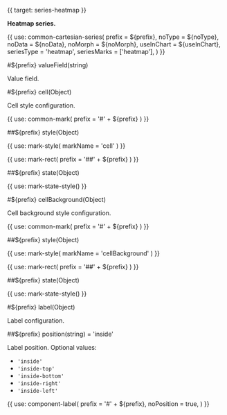 {{ target: series-heatmap }}

<!-- IHeatmapSeriesSpec -->

**Heatmap series.**

{{ use: common-cartesian-series(
  prefix = ${prefix},
  noType = ${noType},
  noData = ${noData},
  noMorph = ${noMorph},
  useInChart = ${useInChart},
  seriesType = 'heatmap',
  seriesMarks = ['heatmap'],
) }}

#${prefix} valueField(string)

Value field.

#${prefix} cell(Object)

Cell style configuration.

{{ use: common-mark(
  prefix = '#' + ${prefix}
) }}

##${prefix} style(Object)

{{ use: mark-style(
  markName = 'cell'
) }}

{{ use: mark-rect(
  prefix = '##' + ${prefix}
) }}

##${prefix} state(Object)

{{ use: mark-state-style() }}

#${prefix} cellBackground(Object)

Cell background style configuration.

{{ use: common-mark(
  prefix = '#' + ${prefix}
) }}

##${prefix} style(Object)

{{ use: mark-style(
  markName = 'cellBackground'
) }}

{{ use: mark-rect(
  prefix = '##' + ${prefix}
) }}

##${prefix} state(Object)

{{ use: mark-state-style() }}

#${prefix} label(Object)

Label configuration.

##${prefix} position(string) = 'inside'

Label position. Optional values:

- `'inside'`
- `'inside-top'`
- `'inside-bottom'`
- `'inside-right'`
- `'inside-left'`

{{ use: component-label(
  prefix = '#' + ${prefix},
  noPosition = true,
) }}
